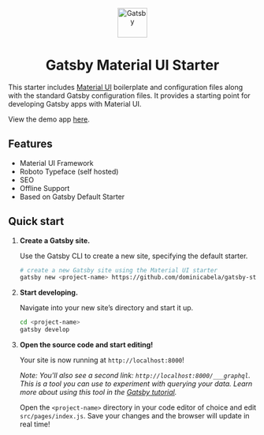 <p align="center">
  <a href="https://www.gatsbyjs.org">
    <img alt="Gatsby" src="https://www.gatsbyjs.org/monogram.svg" width="60" alt=""/>
  </a>
</p>
<h1 align="center">
  Gatsby Material UI Starter
</h1>

This starter includes [Material UI](https://material-ui.com/) boilerplate and configuration files along with the standard Gatsby configuration files. It provides a starting point for developing Gatsby apps with Material UI.

View the demo app [here](https://material-ui-starter.netlify.com/).

## Features

- Material UI Framework
- Roboto Typeface (self hosted)
- SEO
- Offline Support
- Based on Gatsby Default Starter

## Quick start

1.  **Create a Gatsby site.**

    Use the Gatsby CLI to create a new site, specifying the default starter.

    ```sh
    # create a new Gatsby site using the Material UI starter
    gatsby new <project-name> https://github.com/dominicabela/gatsby-starter-material-ui
    ```

2.  **Start developing.**

    Navigate into your new site’s directory and start it up.

    ```sh
    cd <project-name>
    gatsby develop
    ```

3.  **Open the source code and start editing!**

    Your site is now running at `http://localhost:8000`!

    _Note: You'll also see a second link: _`http://localhost:8000/___graphql`_. This is a tool you can use to experiment with querying your data. Learn more about using this tool in the [Gatsby tutorial](https://www.gatsbyjs.org/tutorial/part-five/#introducing-graphiql)._

    Open the `<project-name>` directory in your code editor of choice and edit `src/pages/index.js`. Save your changes and the browser will update in real time!
